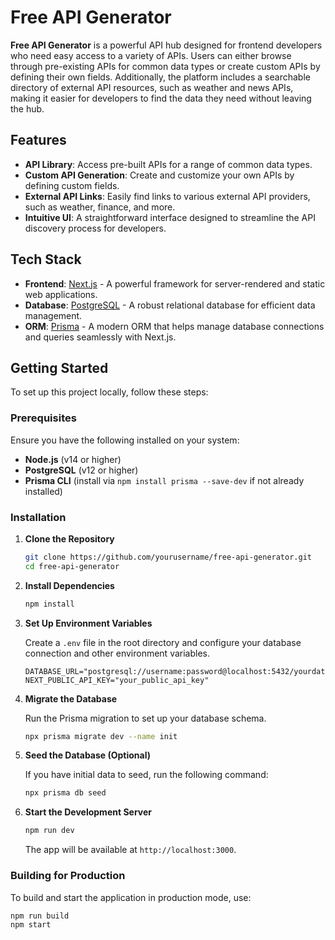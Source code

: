 # Free API Generator

**Free API Generator** is a powerful API hub designed for frontend developers who need easy access to a variety of APIs. Users can either browse through pre-existing APIs for common data types or create custom APIs by defining their own fields. Additionally, the platform includes a searchable directory of external API resources, such as weather and news APIs, making it easier for developers to find the data they need without leaving the hub.

## Features

- **API Library**: Access pre-built APIs for a range of common data types.
- **Custom API Generation**: Create and customize your own APIs by defining custom fields.
- **External API Links**: Easily find links to various external API providers, such as weather, finance, and more.
- **Intuitive UI**: A straightforward interface designed to streamline the API discovery process for developers.

## Tech Stack

- **Frontend**: [Next.js](https://nextjs.org/) - A powerful framework for server-rendered and static web applications.
- **Database**: [PostgreSQL](https://www.postgresql.org/) - A robust relational database for efficient data management.
- **ORM**: [Prisma](https://www.prisma.io/) - A modern ORM that helps manage database connections and queries seamlessly with Next.js.

## Getting Started

To set up this project locally, follow these steps:

### Prerequisites

Ensure you have the following installed on your system:

- **Node.js** (v14 or higher)
- **PostgreSQL** (v12 or higher)
- **Prisma CLI** (install via `npm install prisma --save-dev` if not already installed)

### Installation

1. **Clone the Repository**

    ```bash
    git clone https://github.com/yourusername/free-api-generator.git
    cd free-api-generator
    ```

2. **Install Dependencies**

    ```bash
    npm install
    ```

3. **Set Up Environment Variables**

    Create a `.env` file in the root directory and configure your database connection and other environment variables.

    ```env
    DATABASE_URL="postgresql://username:password@localhost:5432/yourdatabase"
    NEXT_PUBLIC_API_KEY="your_public_api_key"
    ```

4. **Migrate the Database**

    Run the Prisma migration to set up your database schema.

    ```bash
    npx prisma migrate dev --name init
    ```

5. **Seed the Database (Optional)**

    If you have initial data to seed, run the following command:

    ```bash
    npx prisma db seed
    ```

6. **Start the Development Server**

    ```bash
    npm run dev
    ```

    The app will be available at `http://localhost:3000`.

### Building for Production

To build and start the application in production mode, use:

```bash
npm run build
npm start
